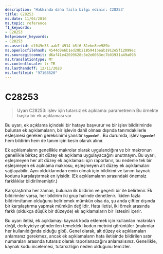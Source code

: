 ```yaml
---
description: 'Hakkında daha fazla bilgi edinin: C28253'
title: C28253
ms.date: 11/04/2016
ms.topic: reference
f1_keywords:
- C28253
helpviewer_keywords:
- C28253
ms.assetid: df049e53-aab7-4914-b5f6-81ebe8ee989b
ms.openlocfilehash: 4544d0e6b1ed20b2185941beab1912e5f12099ec
ms.sourcegitcommit: d6af41e42699628c3e2e6063ec7b03931a49a098
ms.translationtype: MT
ms.contentlocale: tr-TR
ms.lasthandoff: 12/11/2020
ms.locfileid: "97168520"
---
```

# <a name="c28253"></a>C28253

> Uyarı C28253: işlev için tutarsız ek açıklama: parametrenin Bu örnekte başka bir ek açıklaması var

Bu uyarı, ek açıklama içindeki bir hataya başvurur ve bir işlev bildiriminde bulunan ek açıklamaların, bir işlevin dahil olması dışında tanımdakilerle eşleşmesi gereken gereksinimi yansıtır **`typedef`** . Bu durumda, işlev **`typedef`** hem bildirim hem de tanım için kesin olarak alınır.

Ek açıklamaların genellikle makrolar olarak uygulandığını ve bir makronun genellikle birkaç alt düzey ek açıklama uygulayacağını unutmayın. Bu uyarı, eşleşmeyen her alt düzey ek açıklaması için raporlanır, bu nedenle tek bir eşleşmeyen ek açıklama makrosu, eşleşmeyen alt düzey ek açıklamaları sağlayabilir. Aynı olduklarından emin olmak için bildirimi ve tanım kaynak kodunu karşılaştırmak en iyisidir. (Ek açıklamaların sırasındaki önemsiz farklılıklar bildirilmemiştir.)

Karşılaştırma her zaman, bulunan ilk bildirim ve geçerli bir ile belirlenir. Ek bildirimler varsa, her bildirim iki grup halinde denetlenir. İkiden fazla bildirim/tanım olduğunu belirlemek mümkün olsa da, şu anda çiftler dışında bir karşılaştırma yapmak mümkün değildir.  Hata iletisi, iki örnek arasında farklı (oldukça düşük bir düzeyde) ek açıklamaların bir listesini içerir.

Bu uyarı iletisi, ek açıklamayı kaynak koda eklemek için kullanılan makroları değil, derleyiciye gönderilen temeldeki kodun metnini görüntüler (makrolar her kullanıldığında olduğu gibi). Genel olarak, alt düzey ek açıklamaları anlamanız gerekmez, ancak ek açıklamaların hata iletisinde bildirilen satır numaraları arasında tutarsız olarak raporlanacağını anlamalısınız. Genellikle, kaynak kodu incelemesi, tutarsızlığın neden olduğunu temizler.
